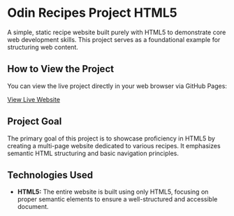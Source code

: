 # Odin Recipes Project HTML5

A simple, static recipe website built purely with HTML5 to demonstrate core web development skills. This project serves as a foundational example for structuring web content.

## How to View the Project
You can view the live project directly in your web browser via GitHub Pages:

[View Live Website](https://mihotada.github.io/odin-recipes/index.html)

## Project Goal
The primary goal of this project is to showcase proficiency in HTML5 by creating a multi-page website dedicated to various recipes. It emphasizes semantic HTML structuring and basic navigation principles.

## Technologies Used
* **HTML5:** The entire website is built using only HTML5, focusing on proper semantic elements to ensure a well-structured and accessible document.
